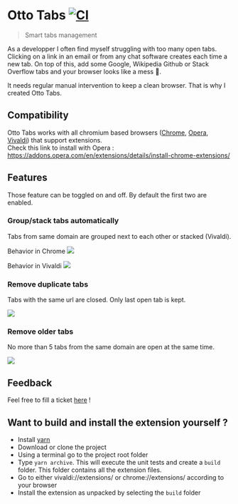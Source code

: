 # Otto Tabs [![CI](https://github.com/borsini/chrome-otto-tabs/actions/workflows/ci.yml/badge.svg)](https://github.com/borsini/chrome-otto-tabs/actions/workflows/ci.yml)

>Smart tabs management

As a developper I often find myself struggling with too many open tabs.  
Clicking on a link in an email or from any chat software creates each time a new tab. On top of this, add some Google, Wikipedia Github or Stack Overflow tabs and your browser looks like a mess 😤.

It needs regular manual intervention to keep a clean browser. That is why I created Otto Tabs.

## Compatibility

Otto Tabs works with all chromium based browsers ([Chrome](https://www.google.fr/chrome), [Opera](https://www.opera.com), [Vivaldi](https://vivaldi.com)) that support extensions.  
Check this link to install with Opera : https://addons.opera.com/en/extensions/details/install-chrome-extensions/

## Features

Those feature can be toggled on and off. By default the first two are enabled.

### Group/stack tabs automatically

Tabs from same domain are grouped next to each other or stacked (Vivaldi).

Behavior in Chrome
![](pictures/grouped.gif)


Behavior in Vivaldi
![](pictures/stacked.gif)

### Remove duplicate tabs

Tabs with the same url are closed. Only last open tab is kept.

![](pictures/duplicated.gif)

### Remove older tabs

No more than 5 tabs from the same domain are open at the same time.

![](pictures/same_host.gif)

## Feedback

Feel free to fill a ticket [here](https://github.com/Benlenem/chrome-otto-tabs/issues) !

## Want to build and install the extension yourself ?

* Install [yarn](https://classic.yarnpkg.com/en/docs/install/)
* Download or clone the project
* Using a terminal go to the project root folder
* Type `yarn archive`. This will execute the unit tests and create a `build` folder. This folder contains all the extension files.
* Go to either vivaldi://extensions/ or chrome://extensions/ according to your browser
* Install the extension as unpacked by selecting the `build` folder

